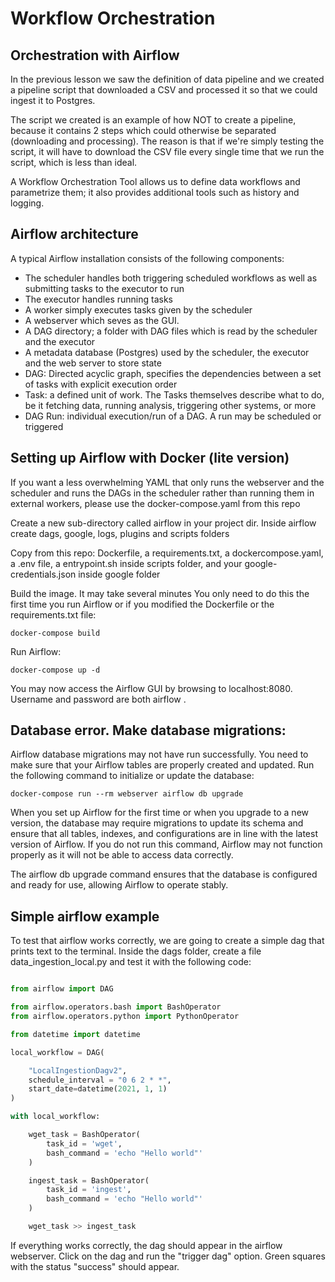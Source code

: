 # Workflow Orchestration
## Orchestration with Airflow

In the previous lesson we saw the definition of data pipeline and we created a pipeline script that downloaded a CSV and processed it so that we could ingest it to Postgres.

The script we created is an example of how NOT to create a pipeline, because it contains 2 steps which could otherwise be separated (downloading and processing). The reason is that if we're simply testing the script, it will have to download the CSV file every single time that we run the script, which is less than ideal.

A Workflow Orchestration Tool allows us to define data workflows and parametrize them; it also provides additional tools such as history and logging.

## Airflow architecture

A typical Airflow installation consists of the following components:

- The scheduler handles both triggering scheduled workflows as well as submitting tasks to the executor to run
- The executor handles running tasks
- A worker simply executes tasks given by the scheduler
- A webserver which seves as the GUI.
- A DAG directory; a folder with DAG files which is read by the scheduler and the executor
- A metadata database (Postgres) used by the scheduler, the executor and the web server to store state
- DAG: Directed acyclic graph, specifies the dependencies between a set of tasks with explicit execution order
- Task: a defined unit of work. The Tasks themselves describe what to do, be it fetching data, running analysis, triggering other systems, or more
- DAG Run: individual execution/run of a DAG. A run may be scheduled or triggered

## Setting up Airflow with Docker (lite version)

If you want a less overwhelming YAML that only runs the webserver and the scheduler and runs the DAGs in the scheduler rather than running them in external workers, please use the docker-compose.yaml from this repo

Create a new sub-directory called airflow in your project dir. Inside airflow create dags, google, logs,
plugins and scripts folders

Copy from this repo: Dockerfile, a requirements.txt, a dockercompose.yaml, a .env file, a entrypoint.sh inside scripts folder, and your google-credentials.json inside google folder

Build the image. It may take several minutes You only need to do this the first time you run Airflow or if you modified the Dockerfile or the requirements.txt file:

    docker-compose build

Run Airflow:    

    docker-compose up -d

You may now access the Airflow GUI by browsing to localhost:8080. Username and password are both airflow .

## Database error. Make database migrations:

Airflow database migrations may not have run successfully. You need to make sure that your Airflow tables are properly created and updated. Run the following command to initialize or update the database:

    docker-compose run --rm webserver airflow db upgrade

When you set up Airflow for the first time or when you upgrade to a new version, the database may require migrations to update its schema and ensure that all tables, indexes, and configurations are in line with the latest version of Airflow. If you do not run this command, Airflow may not function properly as it will not be able to access data correctly.

The airflow db upgrade command ensures that the database is configured and ready for use, allowing Airflow to operate stably.    

## Simple airflow example

To test that airflow works correctly, we are going to create a simple dag that prints text to the terminal. Inside the dags folder, create a file data_ingestion_local.py and test it with the following code:

```python

from airflow import DAG

from airflow.operators.bash import BashOperator
from airflow.operators.python import PythonOperator

from datetime import datetime

local_workflow = DAG(

    "LocalIngestionDagv2",
    schedule_interval = "0 6 2 * *",
    start_date=datetime(2021, 1, 1)
)

with local_workflow:

    wget_task = BashOperator(
        task_id = 'wget',
        bash_command = 'echo "Hello world"'
    )

    ingest_task = BashOperator(
        task_id = 'ingest',
        bash_command = 'echo "Hello world"'
    )    

    wget_task >> ingest_task
```

If everything works correctly, the dag should appear in the airflow webserver. Click on the dag and run the "trigger dag" option. Green squares with the status "success" should appear.